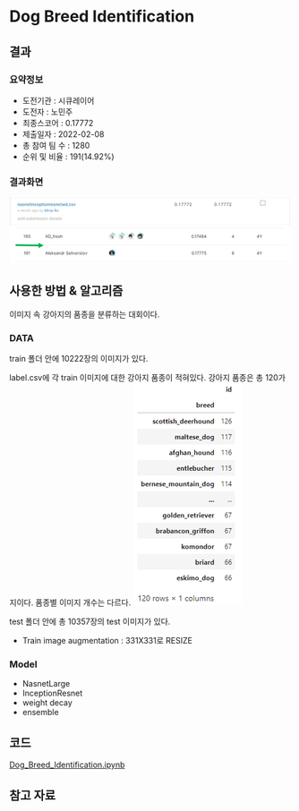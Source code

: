 # Dog Breed Identification

## 결과

### 요약정보

- 도전기관 : 시큐레이어
- 도전자 : 노민주
- 최종스코어 : 0.17772
- 제출일자 : 2022-02-08
- 총 참여 팀 수 : 1280
- 순위 및 비율 : 191(14.92%)

### 결과화면

![leaderboard](./img/leaderboard.png)

## 사용한 방법 & 알고리즘

이미지 속 강아지의 품종을 분류하는 대회이다.

### DATA

train 폴더 안에 10222장의 이미지가 있다.

label.csv에 각 train 이미지에 대한 강아지 품종이 적혀있다. 강아지 품종은 총 120가지이다. 품종별 이미지 개수는 다르다.
![train_example](./img/train_example.PNG)

test 폴더 안에 총 10357장의 test 이미지가 있다.

- Train image augmentation : 331X331로 RESIZE

### Model
- NasnetLarge
- InceptionResnet
- weight decay
- ensemble

## 코드
[Dog_Breed_Identification.ipynb](./Dog_Breed_Identification.ipynb)

## 참고 자료
